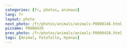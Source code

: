 ```yaml
---
categories: [fr, photos, animaux]
lang: fr
layout: photo
next_photo: /fr/photos/animals/animals-P0000146.html
picname: P0000429
prev_photo: /fr/photos/animals/animals-P0000428.html
tags: [Animal, Fotofalle, Hyenas]
---
```


